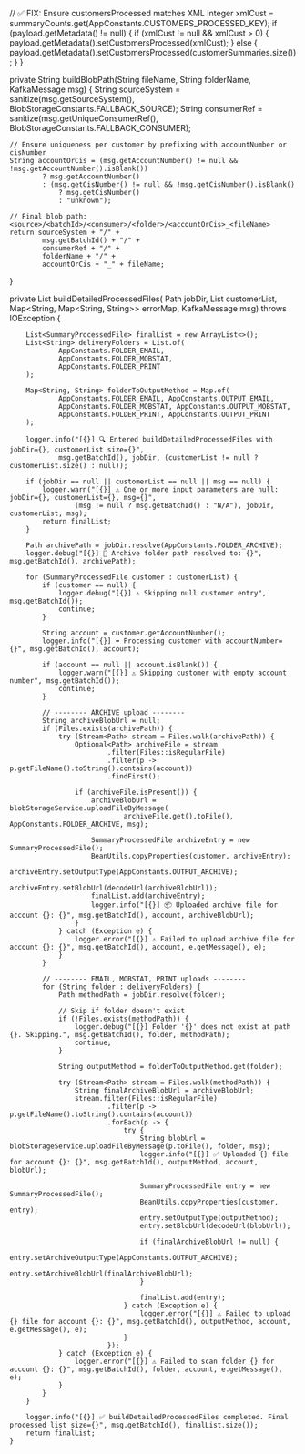// ✅ FIX: Ensure customersProcessed matches XML
Integer xmlCust = summaryCounts.get(AppConstants.CUSTOMERS_PROCESSED_KEY);
if (payload.getMetadata() != null) {
    if (xmlCust != null && xmlCust > 0) {
        payload.getMetadata().setCustomersProcessed(xmlCust);
    } else {
        payload.getMetadata().setCustomersProcessed(customerSummaries.size());
    }
}

private String buildBlobPath(String fileName, String folderName, KafkaMessage msg) {
    String sourceSystem = sanitize(msg.getSourceSystem(), BlobStorageConstants.FALLBACK_SOURCE);
    String consumerRef = sanitize(msg.getUniqueConsumerRef(), BlobStorageConstants.FALLBACK_CONSUMER);

    // Ensure uniqueness per customer by prefixing with accountNumber or cisNumber
    String accountOrCis = (msg.getAccountNumber() != null && !msg.getAccountNumber().isBlank())
            ? msg.getAccountNumber()
            : (msg.getCisNumber() != null && !msg.getCisNumber().isBlank()
                ? msg.getCisNumber()
                : "unknown");

    // Final blob path: <source>/<batchId>/<consumer>/<folder>/<accountOrCis>_<fileName>
    return sourceSystem + "/" +
            msg.getBatchId() + "/" +
            consumerRef + "/" +
            folderName + "/" +
            accountOrCis + "_" + fileName;
}


private List<SummaryProcessedFile> buildDetailedProcessedFiles(
            Path jobDir,
            List<SummaryProcessedFile> customerList,
            Map<String, Map<String, String>> errorMap,
            KafkaMessage msg) throws IOException {

        List<SummaryProcessedFile> finalList = new ArrayList<>();
        List<String> deliveryFolders = List.of(
                AppConstants.FOLDER_EMAIL,
                AppConstants.FOLDER_MOBSTAT,
                AppConstants.FOLDER_PRINT
        );

        Map<String, String> folderToOutputMethod = Map.of(
                AppConstants.FOLDER_EMAIL, AppConstants.OUTPUT_EMAIL,
                AppConstants.FOLDER_MOBSTAT, AppConstants.OUTPUT_MOBSTAT,
                AppConstants.FOLDER_PRINT, AppConstants.OUTPUT_PRINT
        );

        logger.info("[{}] 🔍 Entered buildDetailedProcessedFiles with jobDir={}, customerList size={}",
                msg.getBatchId(), jobDir, (customerList != null ? customerList.size() : null));

        if (jobDir == null || customerList == null || msg == null) {
            logger.warn("[{}] ⚠️ One or more input parameters are null: jobDir={}, customerList={}, msg={}",
                    (msg != null ? msg.getBatchId() : "N/A"), jobDir, customerList, msg);
            return finalList;
        }

        Path archivePath = jobDir.resolve(AppConstants.FOLDER_ARCHIVE);
        logger.debug("[{}] 📂 Archive folder path resolved to: {}", msg.getBatchId(), archivePath);

        for (SummaryProcessedFile customer : customerList) {
            if (customer == null) {
                logger.debug("[{}] ⚠️ Skipping null customer entry", msg.getBatchId());
                continue;
            }

            String account = customer.getAccountNumber();
            logger.info("[{}] ➡️ Processing customer with accountNumber={}", msg.getBatchId(), account);

            if (account == null || account.isBlank()) {
                logger.warn("[{}] ⚠️ Skipping customer with empty account number", msg.getBatchId());
                continue;
            }

            // -------- ARCHIVE upload --------
            String archiveBlobUrl = null;
            if (Files.exists(archivePath)) {
                try (Stream<Path> stream = Files.walk(archivePath)) {
                    Optional<Path> archiveFile = stream
                            .filter(Files::isRegularFile)
                            .filter(p -> p.getFileName().toString().contains(account))
                            .findFirst();

                    if (archiveFile.isPresent()) {
                        archiveBlobUrl = blobStorageService.uploadFileByMessage(
                                archiveFile.get().toFile(), AppConstants.FOLDER_ARCHIVE, msg);

                        SummaryProcessedFile archiveEntry = new SummaryProcessedFile();
                        BeanUtils.copyProperties(customer, archiveEntry);
                        archiveEntry.setOutputType(AppConstants.OUTPUT_ARCHIVE);
                        archiveEntry.setBlobUrl(decodeUrl(archiveBlobUrl));
                        finalList.add(archiveEntry);
                        logger.info("[{}] 📦 Uploaded archive file for account {}: {}", msg.getBatchId(), account, archiveBlobUrl);
                    }
                } catch (Exception e) {
                    logger.error("[{}] ⚠️ Failed to upload archive file for account {}: {}", msg.getBatchId(), account, e.getMessage(), e);
                }
            }

            // -------- EMAIL, MOBSTAT, PRINT uploads --------
            for (String folder : deliveryFolders) {
                Path methodPath = jobDir.resolve(folder);

                // Skip if folder doesn't exist
                if (!Files.exists(methodPath)) {
                    logger.debug("[{}] Folder '{}' does not exist at path {}. Skipping.", msg.getBatchId(), folder, methodPath);
                    continue;
                }

                String outputMethod = folderToOutputMethod.get(folder);

                try (Stream<Path> stream = Files.walk(methodPath)) {
                    String finalArchiveBlobUrl = archiveBlobUrl;
                    stream.filter(Files::isRegularFile)
                            .filter(p -> p.getFileName().toString().contains(account))
                            .forEach(p -> {
                                try {
                                    String blobUrl = blobStorageService.uploadFileByMessage(p.toFile(), folder, msg);
                                    logger.info("[{}] ✅ Uploaded {} file for account {}: {}", msg.getBatchId(), outputMethod, account, blobUrl);

                                    SummaryProcessedFile entry = new SummaryProcessedFile();
                                    BeanUtils.copyProperties(customer, entry);
                                    entry.setOutputType(outputMethod);
                                    entry.setBlobUrl(decodeUrl(blobUrl));

                                    if (finalArchiveBlobUrl != null) {
                                        entry.setArchiveOutputType(AppConstants.OUTPUT_ARCHIVE);
                                        entry.setArchiveBlobUrl(finalArchiveBlobUrl);
                                    }

                                    finalList.add(entry);
                                } catch (Exception e) {
                                    logger.error("[{}] ⚠️ Failed to upload {} file for account {}: {}", msg.getBatchId(), outputMethod, account, e.getMessage(), e);
                                }
                            });
                } catch (Exception e) {
                    logger.error("[{}] ⚠️ Failed to scan folder {} for account {}: {}", msg.getBatchId(), folder, account, e.getMessage(), e);
                }
            }
        }

        logger.info("[{}] ✅ buildDetailedProcessedFiles completed. Final processed list size={}", msg.getBatchId(), finalList.size());
        return finalList;
    }
